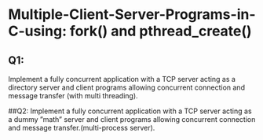 # Multiple-Client-Server-Programs-in-C-using: fork() and pthread_create()
## Q1:
Implement a fully concurrent application with a TCP server acting as a directory server and client
programs allowing concurrent connection and message transfer (with multi threading).

##Q2:
  Implement a fully concurrent application with a TCP server acting as a dummy ”math” server
and client programs allowing concurrent connection and message transfer.(multi-process server).  
